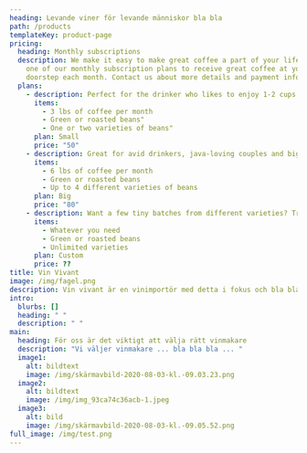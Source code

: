 ```yaml
---
heading: Levande viner för levande människor bla bla
path: /products
templateKey: product-page
pricing:
  heading: Monthly subscriptions
  description: We make it easy to make great coffee a part of your life. Choose
    one of our monthly subscription plans to receive great coffee at your
    doorstep each month. Contact us about more details and payment info.
  plans:
    - description: Perfect for the drinker who likes to enjoy 1-2 cups per day.
      items:
        - 3 lbs of coffee per month
        - Green or roasted beans"
        - One or two varieties of beans"
      plan: Small
      price: "50"
    - description: Great for avid drinkers, java-loving couples and bigger crowds
      items:
        - 6 lbs of coffee per month
        - Green or roasted beans
        - Up to 4 different varieties of beans
      plan: Big
      price: "80"
    - description: Want a few tiny batches from different varieties? Try our custom plan
      items:
        - Whatever you need
        - Green or roasted beans
        - Unlimited varieties
      plan: Custom
      price: ??
title: Vin Vivant
image: /img/fagel.png
description: Vin vivant är en vinimportör med detta i fokus och bla bla bla
intro:
  blurbs: []
  heading: " "
  description: " "
main:
  heading: För oss är det viktigt att välja rätt vinmakare
  description: "Vi väljer vinmakare ... bla bla bla ... "
  image1:
    alt: bildtext
    image: /img/skärmavbild-2020-08-03-kl.-09.03.23.png
  image2:
    alt: bildtext
    image: /img/img_93ca74c36acb-1.jpeg
  image3:
    alt: bild
    image: /img/skärmavbild-2020-08-03-kl.-09.05.52.png
full_image: /img/test.png
---
```


